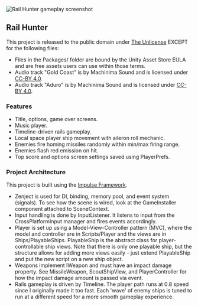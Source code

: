 ![Rail Hunter gameplay screenshot](https://i.imgur.com/SqjsoDw.jpg)

## Rail Hunter ##

This project is released to the public domain under [The Unlicense](https://github.com/Zesix/rail-hunter/blob/master/LICENSE) EXCEPT for the following files:
 * Files in the Packages/ folder are bound by the Unity Asset Store EULA and are free assets users can use within those terms.
 * Audio track "Gold Coast" is by Machinima Sound and is licensed under [CC-BY 4.0](https://creativecommons.org/licenses/by/4.0/).
 * Audio track "Aduro" is by Machinima Sound and is licensed under [CC-BY 4.0](https://creativecommons.org/licenses/by/4.0/).
 
### Features ###
 * Title, options, game over screens.
 * Music player.
 * Timeline-driven rails gameplay.
 * Local space player ship movement with aileron roll mechanic.
 * Enemies fire homing missiles randomly within min/max firing range.
 * Enemies flash red emission on hit.
 * Top score and options screen settings saved using PlayerPrefs.
 
### Project Architecture ###

This project is built using the [Impulse Framework](https://github.com/Zesix/Impulse).

 - Zenject is used for DI, binding, memory pool, and event system (signals). To see how the scene is wired, look at the GameInstaller component attached to SceneContext.
 - Input handling is done by InputListener. It listens to input from the CrossPlatformInput manager and fires events accordingly.
 - Player is set up using a Model-View-Controller pattern (MVC), where the model and controller are in Scripts/Player and the views are in Ships/PlayableShips. PlayableShip is the abstract class for player-controllable ship views.
Note that there is only one playable ship, but the structure allows for adding more views easily - just extend PlayableShip and put the new script on a new ship object.
 - Weapons implement IWeapon and must have an impact damage property. See MissileWeapon, ScoutShipView, and PlayerController for how the impact damage amount is passed via event.
 - Rails gameplay is driven by Timeline. The player path runs at 0.8 speed since I originally made it too fast. Each 'wave' of enemy ships is tuned to run at a different speed for a more smooth gameplay experience.
